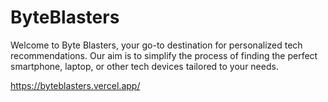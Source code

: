 # ByteBlasters
Welcome to Byte Blasters, your go-to destination for personalized tech recommendations. Our aim is to simplify the process of finding the perfect smartphone, laptop, or other tech devices tailored to your needs.

https://byteblasters.vercel.app/
